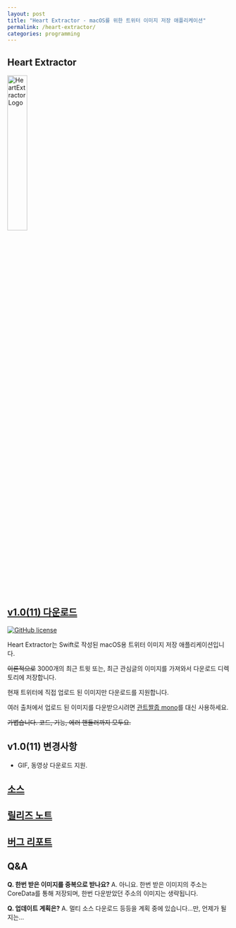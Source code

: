 ```yaml
---
layout: post
title: "Heart Extractor - macOS를 위한 트위터 이미지 저장 애플리케이션"
permalink: /heart-extractor/
categories: programming
---
```

## Heart Extractor

<img src="https://cdn.rawgit.com/niceb5y/HeartExtractor/6d620d3df6d1867db34fca25dd6abc3d99212916/HeartExtractor.svg" alt="HeartExtractor Logo" style="min-width:150px; width:30%;" data-action="zoom">

## [v1.0(11) 다운로드](https://github.com/niceb5y/HeartExtractor/releases/download/v1.0(11)/HeartExtractor.zip)

[![GitHub license](https://img.shields.io/badge/license-MIT-blue.svg)](https://raw.githubusercontent.com/niceb5y/HeartExtractor/master/LICENSE)

Heart Extractor는 Swift로 작성된 macOS용 트위터 이미지 저장 애플리케이션입니다.

<del>이론적으로</del> 3000개의 최근 트윗 또는, 최근 관심글의 이미지를 가져와서 다운로드 디렉토리에 저장합니다.

현재 트위터에 직접 업로드 된 이미지만 다운로드를 지원합니다.

여러 출처에서 업로드 된 이미지를 다운받으시려면 [관트짤줍 mono](https://twitter.com/_uyza_/status/614667799907172352)를 대신 사용하세요.

<del>가볍습니다. 코드, 기능, 에러 핸들러까지 모두요.</del>

## v1.0(11) 변경사항
* GIF, 동영상 다운로드 지원.

## [소스](https://github.com/niceb5y/HeartExtractor)

## [릴리즈 노트](https://github.com/niceb5y/HeartExtractor/releases)

## [버그 리포트](https://github.com/niceb5y/HeartExtractor/issues)

## Q&A
**Q. 한번 받은 이미지를 중복으로 받나요?** 
A. 아니요. 한번 받은 이미지의 주소는 CoreData를 통해 저장되며, 한번 다운받았던 주소의 이미지는 생략됩니다.

**Q. 업데이트 계획은?**
A. 멀티 소스 다운로드 등등을 계획 중에 있습니다...만, 언제가 될지는...
